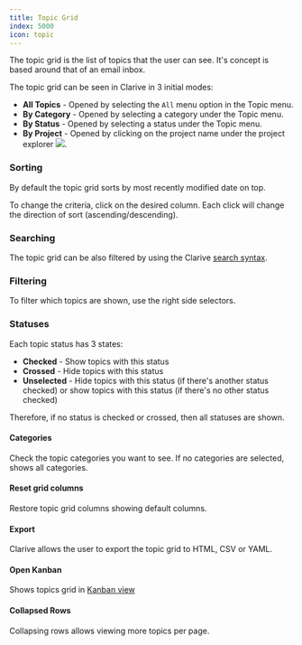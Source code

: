 ```yaml
---
title: Topic Grid
index: 5000
icon: topic
---
```


The topic grid is the list of topics that the user can see.
It's concept is based around that of an email inbox.

The topic grid can be seen in Clarive in 3 initial modes:

- **All Topics** - Opened by selecting the `All` menu option in the Topic menu.
- **By Category** - Opened by selecting a category under the Topic menu.
- **By Status** - Opened by selecting a status under the Topic menu.
- **By Project** - Opened by clicking on the project name under the project 
explorer <img src="/static/images/icons/project.svg" />.

### Sorting

By default the topic grid sorts by most recently modified date on top.

To change the criteria, click on the desired column. Each click will change the direction of sort (ascending/descending).

### Searching

The topic grid can be also filtered by using the Clarive [search syntax](getting-started/search-syntax).

### Filtering

To filter which topics are shown, use the right side selectors.

### Statuses

Each topic status has 3 states:

- **Checked** - Show topics with this status
- **Crossed** - Hide topics with this status
- **Unselected** - Hide topics with this status (if there's another status checked) or show topics
with this status (if there's no other status checked)

Therefore, if no status is checked or crossed, then all statuses are shown.

#### Categories

Check the topic categories you want to see. If no categories are selected, shows all categories.

#### Reset grid columns

Restore topic grid columns showing default columns.

#### Export

Clarive allows the user to export the topic grid to HTML, CSV or YAML.

#### Open Kanban

Shows topics grid in [Kanban view](getting-started/kanban)

#### Collapsed Rows

Collapsing rows allows viewing more topics per page.